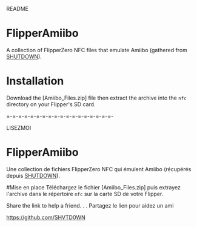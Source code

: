 
README
# FlipperAmiibo
A collection of FlipperZero NFC files that emulate Amiibo (gathered from [SHUTDOWN](https://github.com/SHVTD0WN/)).

# Installation
Download the [Amiibo_Files.zip] file then extract the archive into the `nfc` directory on your Flipper's SD card.

=-=-=-=-=-=-=-=-=-=-=-=-=-=-=-=-=-=-



LISEZMOI
# FlipperAmiibo
Une collection de fichiers FlipperZero NFC qui émulent Amiibo (récupérés depuis [SHUTDOWN](https://github.com/SHVTD0WN/)).

#Mise en place
Téléchargez le fichier [Amiibo_Files.zip] puis extrayez l'archive dans le répertoire `nfc` sur la carte SD de votre Flipper.



Share the link to help a friend.
.
.
Partagez le lien pour aidez un ami  

https://github.com/SHVTD0WN       
